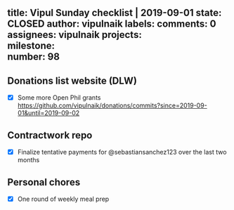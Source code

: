 title:	Vipul Sunday checklist | 2019-09-01
state:	CLOSED
author:	vipulnaik
labels:	
comments:	0
assignees:	vipulnaik
projects:	
milestone:	
number:	98
--
## Donations list website (DLW)

- [x] Some more Open Phil grants https://github.com/vipulnaik/donations/commits?since=2019-09-01&until=2019-09-02

## Contractwork repo

- [x] Finalize tentative payments for @sebastiansanchez123 over the last two months

## Personal chores

- [x] One round of weekly meal prep
